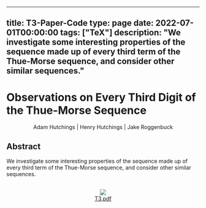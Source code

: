 
---
title: T3-Paper-Code
type: page
date: 2022-07-01T00:00:00
tags: ["TeX"]
description: "We investigate some interesting properties of the sequence made up of every third term of the Thue-Morse sequence, and consider other similar sequences."
---


# Observations on Every Third Digit of the Thue-Morse Sequence
<div align="center">
    Adam Hutchings | Henry Hutchings | Jake Roggenbuck
</div>

## Abstract

We investigate some interesting properties of the sequence made up of every third term of the Thue-Morse sequence, and consider other similar sequences.

<br>
<div align="center">
<a href="https://raw.githubusercontent.com/JakeRoggenbuck/T3-Paper-Code/main/T3.pdf">
    <img src="https://user-images.githubusercontent.com/35516367/205187345-74d68138-9862-42e5-8e3d-bf8b42f0196f.png">
</a>
<br/>
<a href="https://raw.githubusercontent.com/JakeRoggenbuck/T3-Paper-Code/main/T3.pdf">T3.pdf</a>
</div>
